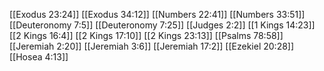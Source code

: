 [[Exodus 23:24]]
[[Exodus 34:12]]
[[Numbers 22:41]]
[[Numbers 33:51]]
[[Deuteronomy 7:5]]
[[Deuteronomy 7:25]]
[[Judges 2:2]]
[[1 Kings 14:23]]
[[2 Kings 16:4]]
[[2 Kings 17:10]]
[[2 Kings 23:13]]
[[Psalms 78:58]]
[[Jeremiah 2:20]]
[[Jeremiah 3:6]]
[[Jeremiah 17:2]]
[[Ezekiel 20:28]]
[[Hosea 4:13]]
